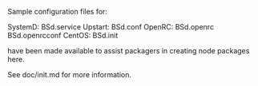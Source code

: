 Sample configuration files for:

SystemD: BSd.service
Upstart: BSd.conf
OpenRC:  BSd.openrc
         BSd.openrcconf
CentOS:  BSd.init

have been made available to assist packagers in creating node packages here.

See doc/init.md for more information.
